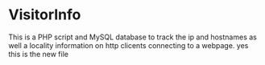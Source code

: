 # VisitorInfo
This is a PHP script and MySQL database to track the ip and hostnames as well a locality information on http clicents connecting to a webpage.
yes this is the new file
